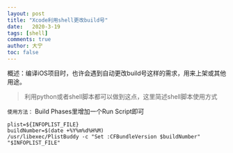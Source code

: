 ```yaml
---
layout: post
title: "Xcode利用shell更改build号"
date:   2020-3-19
tags: [shell]
comments: true
author: 大宁
toc: false
---
```


概述：编译iOS项目时，也许会遇到自动更改build号这样的需求，用来上架或其他用途。

<!-- more -->

>利用python或者shell脚本都可以做到这点，这里简述shell脚本使用方式

`使用方法：` Build Phases里增加一个Run Script即可

```shell
plist=${INFOPLIST_FILE}
buildNumber=$(date +%Y%m%d%H%M)
/usr/libexec/PlistBuddy -c "Set :CFBundleVersion $buildNumber" "$INFOPLIST_FILE"
```